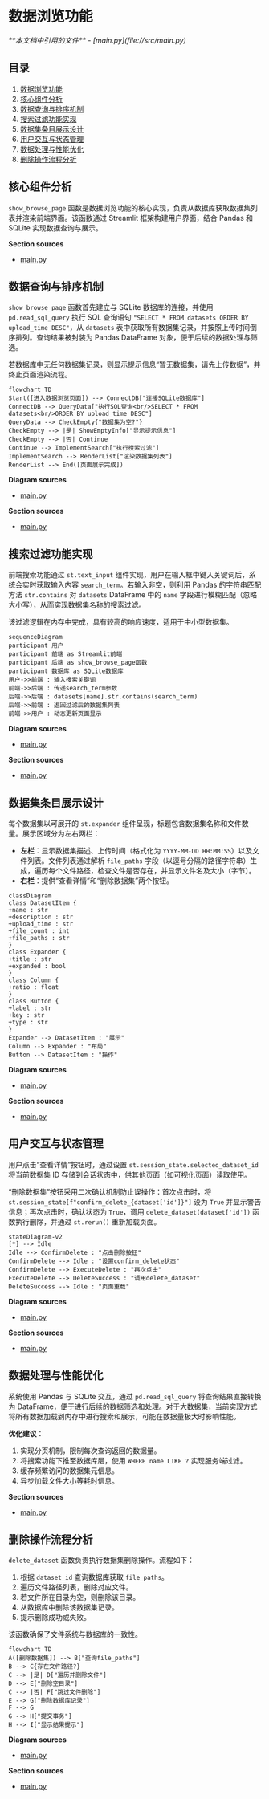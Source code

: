 # 数据浏览功能

<cite>
**本文档中引用的文件**  
- [main.py](file://src/main.py)
</cite>

## 目录
1. [数据浏览功能](#数据浏览功能)
2. [核心组件分析](#核心组件分析)
3. [数据查询与排序机制](#数据查询与排序机制)
4. [搜索过滤功能实现](#搜索过滤功能实现)
5. [数据集条目展示设计](#数据集条目展示设计)
6. [用户交互与状态管理](#用户交互与状态管理)
7. [数据处理与性能优化](#数据处理与性能优化)
8. [删除操作流程分析](#删除操作流程分析)

## 核心组件分析

`show_browse_page` 函数是数据浏览功能的核心实现，负责从数据库获取数据集列表并渲染前端界面。该函数通过 Streamlit 框架构建用户界面，结合 Pandas 和 SQLite 实现数据查询与展示。

**Section sources**
- [main.py](file://src/main.py#L525-L573)

## 数据查询与排序机制

`show_browse_page` 函数首先建立与 SQLite 数据库的连接，并使用 `pd.read_sql_query` 执行 SQL 查询语句 `"SELECT * FROM datasets ORDER BY upload_time DESC"`，从 `datasets` 表中获取所有数据集记录，并按照上传时间倒序排列。查询结果被封装为 Pandas DataFrame 对象，便于后续的数据处理与筛选。

若数据库中无任何数据集记录，则显示提示信息“暂无数据集，请先上传数据”，并终止页面渲染流程。

```mermaid
flowchart TD
Start([进入数据浏览页面]) --> ConnectDB["连接SQLite数据库"]
ConnectDB --> QueryData["执行SQL查询<br/>SELECT * FROM datasets<br/>ORDER BY upload_time DESC"]
QueryData --> CheckEmpty{"数据集为空?"}
CheckEmpty --> |是| ShowEmptyInfo["显示提示信息"]
CheckEmpty --> |否| Continue
Continue --> ImplementSearch["执行搜索过滤"]
ImplementSearch --> RenderList["渲染数据集列表"]
RenderList --> End([页面展示完成])
```

**Diagram sources**
- [main.py](file://src/main.py#L525-L532)

**Section sources**
- [main.py](file://src/main.py#L525-L532)

## 搜索过滤功能实现

前端搜索功能通过 `st.text_input` 组件实现，用户在输入框中键入关键词后，系统会实时获取输入内容 `search_term`。若输入非空，则利用 Pandas 的字符串匹配方法 `str.contains` 对 `datasets` DataFrame 中的 `name` 字段进行模糊匹配（忽略大小写），从而实现数据集名称的搜索过滤。

该过滤逻辑在内存中完成，具有较高的响应速度，适用于中小型数据集。

```mermaid
sequenceDiagram
participant 用户
participant 前端 as Streamlit前端
participant 后端 as show_browse_page函数
participant 数据库 as SQLite数据库
用户->>前端 : 输入搜索关键词
前端->>后端 : 传递search_term参数
后端->>后端 : datasets[name].str.contains(search_term)
后端->>前端 : 返回过滤后的数据集列表
前端->>用户 : 动态更新页面显示
```

**Diagram sources**
- [main.py](file://src/main.py#L534-L536)

**Section sources**
- [main.py](file://src/main.py#L534-L536)

## 数据集条目展示设计

每个数据集以可展开的 `st.expander` 组件呈现，标题包含数据集名称和文件数量。展示区域分为左右两栏：

- **左栏**：显示数据集描述、上传时间（格式化为 `YYYY-MM-DD HH:MM:SS`）以及文件列表。文件列表通过解析 `file_paths` 字段（以逗号分隔的路径字符串）生成，遍历每个文件路径，检查文件是否存在，并显示文件名及大小（字节）。
- **右栏**：提供“查看详情”和“删除数据集”两个按钮。

```mermaid
classDiagram
class DatasetItem {
+name : str
+description : str
+upload_time : str
+file_count : int
+file_paths : str
}
class Expander {
+title : str
+expanded : bool
}
class Column {
+ratio : float
}
class Button {
+label : str
+key : str
+type : str
}
Expander --> DatasetItem : "展示"
Column --> Expander : "布局"
Button --> DatasetItem : "操作"
```

**Diagram sources**
- [main.py](file://src/main.py#L538-L557)

**Section sources**
- [main.py](file://src/main.py#L538-L557)

## 用户交互与状态管理

用户点击“查看详情”按钮时，通过设置 `st.session_state.selected_dataset_id` 将当前数据集 ID 存储到会话状态中，供其他页面（如可视化页面）读取使用。

“删除数据集”按钮采用二次确认机制防止误操作：首次点击时，将 `st.session_state[f"confirm_delete_{dataset['id']}"]` 设为 `True` 并显示警告信息；再次点击时，确认状态为 `True`，调用 `delete_dataset(dataset['id'])` 函数执行删除，并通过 `st.rerun()` 重新加载页面。

```mermaid
stateDiagram-v2
[*] --> Idle
Idle --> ConfirmDelete : "点击删除按钮"
ConfirmDelete --> Idle : "设置confirm_delete状态"
ConfirmDelete --> ExecuteDelete : "再次点击"
ExecuteDelete --> DeleteSuccess : "调用delete_dataset"
DeleteSuccess --> Idle : "页面重载"
```

**Diagram sources**
- [main.py](file://src/main.py#L552-L557)

**Section sources**
- [main.py](file://src/main.py#L552-L557)

## 数据处理与性能优化

系统使用 Pandas 与 SQLite 交互，通过 `pd.read_sql_query` 将查询结果直接转换为 DataFrame，便于进行后续的数据筛选和处理。对于大数据集，当前实现方式将所有数据加载到内存中进行搜索和展示，可能在数据量极大时影响性能。

**优化建议**：
1. 实现分页机制，限制每次查询返回的数据量。
2. 将搜索功能下推至数据库层，使用 `WHERE name LIKE ?` 实现服务端过滤。
3. 缓存频繁访问的数据集元信息。
4. 异步加载文件大小等耗时信息。

**Section sources**
- [main.py](file://src/main.py#L525-L573)

## 删除操作流程分析

`delete_dataset` 函数负责执行数据集删除操作。流程如下：
1. 根据 `dataset_id` 查询数据库获取 `file_paths`。
2. 遍历文件路径列表，删除对应文件。
3. 若文件所在目录为空，则删除该目录。
4. 从数据库中删除该数据集记录。
5. 提示删除成功或失败。

该函数确保了文件系统与数据库的一致性。

```mermaid
flowchart TD
A([删除数据集]) --> B["查询file_paths"]
B --> C{存在文件路径?}
C --> |是| D["遍历并删除文件"]
D --> E["删除空目录"]
C --> |否| F["跳过文件删除"]
E --> G["删除数据库记录"]
F --> G
G --> H["提交事务"]
H --> I["显示结果提示"]
```

**Diagram sources**
- [main.py](file://src/main.py#L715-L744)

**Section sources**
- [main.py](file://src/main.py#L715-L744)